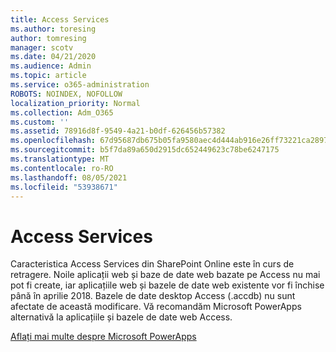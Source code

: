 ```yaml
---
title: Access Services
ms.author: toresing
author: tomresing
manager: scotv
ms.date: 04/21/2020
ms.audience: Admin
ms.topic: article
ms.service: o365-administration
ROBOTS: NOINDEX, NOFOLLOW
localization_priority: Normal
ms.collection: Adm_O365
ms.custom: ''
ms.assetid: 78916d8f-9549-4a21-b0df-626456b57382
ms.openlocfilehash: 67d95687db675b05fa9580aec4d444ab916e26ff73221ca289791b80807ca62f
ms.sourcegitcommit: b5f7da89a650d2915dc652449623c78be6247175
ms.translationtype: MT
ms.contentlocale: ro-RO
ms.lasthandoff: 08/05/2021
ms.locfileid: "53938671"
---
```

# <a name="access-services"></a>Access Services

Caracteristica Access Services din SharePoint Online este în curs de retragere. Noile aplicații web și baze de date web bazate pe Access nu mai pot fi create, iar aplicațiile web și bazele de date web existente vor fi închise până în aprilie 2018. Bazele de date desktop Access (.accdb) nu sunt afectate de această modificare. Vă recomandăm Microsoft PowerApps alternativă la aplicațiile și bazele de date web Access. 
  
[Aflați mai multe despre Microsoft PowerApps](https://powerapps.microsoft.com/)
  
